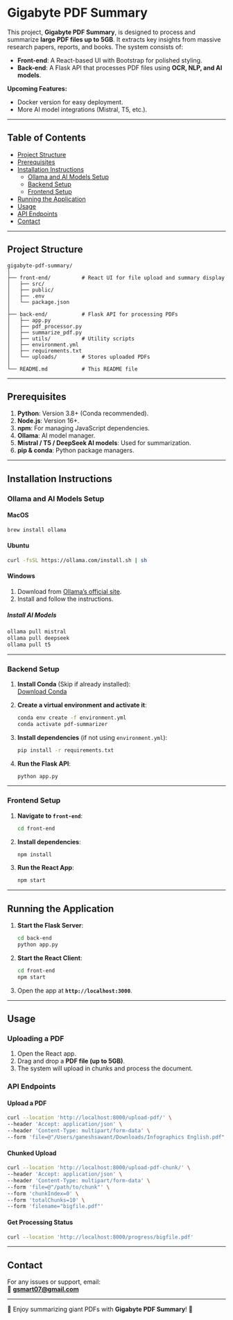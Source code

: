 # Gigabyte PDF Summary

This project, **Gigabyte PDF Summary**, is designed to process and summarize **large PDF files up to 5GB**. It extracts key insights from massive research papers, reports, and books. The system consists of:
- **Front-end**: A React-based UI with Bootstrap for polished styling.
- **Back-end**: A Flask API that processes PDF files using **OCR, NLP, and AI models**.

**Upcoming Features:**
- Docker version for easy deployment.
- More AI model integrations (Mistral, T5, etc.).
  
---

## Table of Contents
- [Project Structure](#project-structure)
- [Prerequisites](#prerequisites)
- [Installation Instructions](#installation-instructions)
  - [Ollama and AI Models Setup](#ollama-and-ai-models-setup)
  - [Backend Setup](#backend-setup)
  - [Frontend Setup](#frontend-setup)
- [Running the Application](#running-the-application)
- [Usage](#usage)
- [API Endpoints](#api-endpoints)
- [Contact](#contact)

---

## Project Structure
```
gigabyte-pdf-summary/
│
├── front-end/          # React UI for file upload and summary display
│   ├── src/
│   ├── public/
│   ├── .env
│   └── package.json
│
├── back-end/           # Flask API for processing PDFs
│   ├── app.py
│   ├── pdf_processor.py
│   ├── summarize_pdf.py
│   ├── utils/          # Utility scripts
│   ├── environment.yml
│   ├── requirements.txt
│   └── uploads/        # Stores uploaded PDFs
│
└── README.md           # This README file
```

---

## Prerequisites
1. **Python**: Version 3.8+ (Conda recommended).
2. **Node.js**: Version 16+.
3. **npm**: For managing JavaScript dependencies.
4. **Ollama**: AI model manager.
5. **Mistral / T5 / DeepSeek AI models**: Used for summarization.
6. **pip & conda**: Python package managers.

---

## Installation Instructions

### Ollama and AI Models Setup

#### MacOS
```bash
brew install ollama
```

#### Ubuntu
```bash
curl -fsSL https://ollama.com/install.sh | sh
```

#### Windows
1. Download from [Ollama’s official site](https://ollama.ai/).
2. Install and follow the instructions.

##### Install AI Models
```bash
ollama pull mistral
ollama pull deepseek
ollama pull t5
```

---

### Backend Setup

1. **Install Conda** (Skip if already installed):  
   [Download Conda](https://docs.conda.io/en/latest/miniconda.html)

2. **Create a virtual environment and activate it**:
   ```bash
   conda env create -f environment.yml
   conda activate pdf-summarizer
   ```

3. **Install dependencies** (if not using `environment.yml`):
   ```bash
   pip install -r requirements.txt
   ```

4. **Run the Flask API**:
   ```bash
   python app.py
   ```

---

### Frontend Setup

1. **Navigate to `front-end`**:
   ```bash
   cd front-end
   ```

2. **Install dependencies**:
   ```bash
   npm install
   ```

3. **Run the React App**:
   ```bash
   npm start
   ```

---

## Running the Application

1. **Start the Flask Server**:
   ```bash
   cd back-end
   python app.py
   ```

2. **Start the React Client**:
   ```bash
   cd front-end
   npm start
   ```

3. Open the app at **`http://localhost:3000`**.

---

## Usage

### Uploading a PDF
1. Open the React app.
2. Drag and drop a **PDF file (up to 5GB)**.
3. The system will upload in chunks and process the document.

### API Endpoints

#### **Upload a PDF**
```bash
curl --location 'http://localhost:8000/upload-pdf/' \
--header 'Accept: application/json' \
--header 'Content-Type: multipart/form-data' \
--form 'file=@"/Users/ganeshsawant/Downloads/Infographics English.pdf"'
```

#### **Chunked Upload**
```bash
curl --location 'http://localhost:8000/upload-pdf-chunk/' \
--header 'Accept: application/json' \
--header 'Content-Type: multipart/form-data' \
--form 'file=@"/path/to/chunk"' \
--form 'chunkIndex=0' \
--form 'totalChunks=10' \
--form 'filename="bigfile.pdf"'
```

#### **Get Processing Status**
```bash
curl --location 'http://localhost:8000/progress/bigfile.pdf'
```

---

## Contact

For any issues or support, email:  
📧 **gsmart07@gmail.com**  

---

🚀 Enjoy summarizing giant PDFs with **Gigabyte PDF Summary**! 🎉
